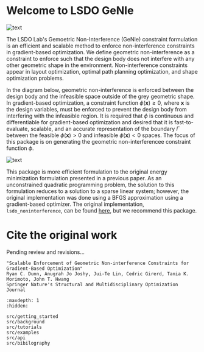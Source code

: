 # Welcome to LSDO GeNIe

![text](/src/images/lsdolab.png "Large-Scale Design Optimization Lab")

The LSDO Lab's Gemoetric Non-Interference (GeNIe) constraint formulation is an efficient and scalable method to enforce non-interference constraints in gradient-based optimization. We define geometric non-interference as a constraint to enforce such that the design body does not interfere with any other geometric shape in the environment. Non-interference constraints appear in layout optimization, optimal path planning optimization, and shape optimization problems.

In the diagram below, geometric non-interference is enforced between the design body and the infeasible space outside of the grey geometric shape. In gradient-based optimization, a constraint function $\phi(\mathbf{x})\geq0$, where $\mathbf{x}$ is the design variables, must be enforced to prevent the design body from interfering with the infeasible region. It is required that $\phi$ is continuous and differentiable for gradient-based optimization and desired that it is fast-to-evaluate, scalable, and an accurate representation of the boundary $\Gamma$ between the feasible $\phi(\mathbf{x})>0$ and infeasible $\phi(\mathbf{x})<0$ spaces. The focus of this package is on generating the geometric non-interferencee constraint function $\phi$.

![text](/src/images/arbitrarydiagram.png "Geometric Non-interference on arbitrary geometric shapes")

This package is more efficient formulation to the original energy minimization formulation presented in a previous paper. As an unconstrained quadratic programming problem, the solution to this formulation reduces to a solution to a sparse linear system; however, the original implementation was done using a BFGS approximation using a gradient-based optimizer. The original implementation, `lsdo_noninterference`, can be found [here](https://github.com/LSDOlab/lsdo_noninterference), but we recommend this package.

# Cite the original work
Pending review and revisions...
```none
"Scalable Enforcement of Geometric Non-interference Constraints for Gradient-Based Optimization"
Ryan C. Dunn, Anugrah Jo Joshy, Jui-Te Lin, Cedric Girerd, Tania K. Morimoto, John T. Hwang 
Springer Nature's Structural and Multidisciplinary Optimization Journal
```

```{toctree}
:maxdepth: 1
:hidden:

src/getting_started
src/background
src/tutorials
src/examples
src/api
src/bibilography
```